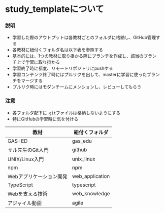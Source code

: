 # study_templateについて

### 説明
- 学習した際のアウトプットは各教材ごとのフォルダに格納し、GitHub管理する
- 各教材に紐付くフォルダ名は以下表を参照する
- 基本的には、1つの教材に取り掛かる際にブランチを作成し、該当のブランチ上で学習に取り掛かる
- 学習終了時に都度、リモートリポジトリにpushする
- 学習コンテンツ終了時にはプルリクを出して、masterに学習に使ったブランチをマージする
- プルリク時にはモダンチームにメンションし、レビューしてもらう

### 注意
- 各フォルダ配下に`.git`ファイルは格納しないようにする
- 特にGitHubの学習時に気を付ける

|  教材  |  紐付くフォルダ  |
| ---- | ---- |
|  GAS-ED  |  gas_edu  |
|  サル先生のGit入門  |  github  |
|  UNIX/Linux入門  |  unix_linux  |
|  npm  |  npm  |
|  Webアプリケーション開発  |  web_application  |
|  TypeScript  |  typescript  |
|  Webを支える技術  |  web_knowledge  |
|  アジャイル動画  |  agile  |
